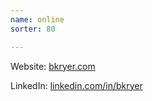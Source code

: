 ```yaml
---
name: online
sorter: 80

---
```


Website: [bkryer.com][1]

LinkedIn: [linkedin.com/in/bkryer][2]

[1]:	http://bkryer.com "brianryer dot com"
[2]:	http://linkedin.com/in/bkryer "Brian Ryer on LinkedIn"
